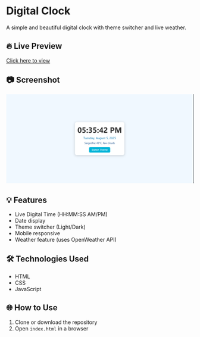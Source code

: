 # Digital Clock 

A simple and beautiful digital clock with theme switcher and live weather.

## 🔥 Live Preview
[Click here to view](https://emanqamar17.github.io/digital-clock)

## 📷 Screenshot
![Digital Clock Screenshot](screenshot.png)

## 💡 Features
- Live Digital Time (HH:MM:SS AM/PM)
- Date display
- Theme switcher (Light/Dark)
- Mobile responsive
- Weather feature (uses OpenWeather API)

## 🛠 Technologies Used
- HTML
- CSS
- JavaScript

## 🌐 How to Use
1. Clone or download the repository
2. Open `index.html` in a browser
